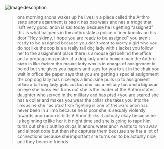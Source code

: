 ![Image description](https://desu-usergeneratedcontent.xyz/trash/image/1660/97/1660978621686.jpg)
>one morning anons wakes up
>he lives in a place called the Anthro state
>anons apartment is bad
>it has bad walls and has a fridge that isn’t very good.
>anon is sad today because he is getting “assigned”
>this is what happens in the anthrostate
>a police officer knocks on his door
“Hey skinny, I hope you are ready to be assigned”
>you aren’t ready to be assigned because you don’t want to marry a girl who you do not like
>the cop is a a really tall dog lady with a jacket
>you follow her to the assignment place
>there is a mouse girl behind the office and a propaganda poster of a dog lady and a human man
>the Anthro state is like facism
>the mouse lady who is in charge of assignment is bored but she gives you papers and says for you to sit in the chair
>you wait in office the paper says that you are getting a special assignment
>the cop dog lady has nice legs
>a limousine pulls up to assignment office
>a tall dog lady gets out but she has a military hat and a big scar on eye
>she looks evil
>turns out she is the leader of the Anthro states daughter who served in the military and has ptsd
<you are scared
>she has a collar and makes you wear the collar
>she takes you into the limousine
>she has ptsd from fighting in one of the wars
>anon has never been in a limo because he is poor
>she is sexualy violently towards anon
>anon is bitten!
>Anon thinks it actually okay because he is beginning to like her
>it is night time and she is going to rape him
>turns out she is putting drugs in anons water
>anon wants to run away and almost dose but then she captures them because she has a lot of connections because she important
>she turns out to be actually nice and they become friends